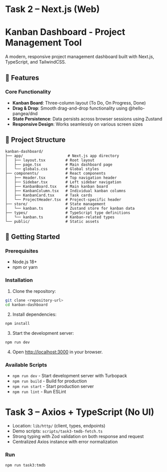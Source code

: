 # Task 2 – Next.js (Web)

# Kanban Dashboard - Project Management Tool

A modern, responsive project management dashboard built with Next.js, TypeScript, and TailwindCSS.

## 🚀 Features

### Core Functionality

- **Kanban Board**: Three-column layout (To Do, On Progress, Done)
- **Drag & Drop**: Smooth drag-and-drop functionality using @hello-pangea/dnd
- **State Persistence**: Data persists across browser sessions using Zustand
- **Responsive Design**: Works seamlessly on various screen sizes

## 📁 Project Structure

```
kanban-dashboard/
├── app/                    # Next.js app directory
│   ├── layout.tsx         # Root layout
│   ├── page.tsx           # Main dashboard page
│   └── globals.css        # Global styles
├── components/            # React components
│   ├── Header.tsx         # Top navigation header
│   ├── Sidebar.tsx        # Left sidebar navigation
│   ├── KanbanBoard.tsx    # Main kanban board
│   ├── KanbanColumn.tsx   # Individual kanban columns
│   ├── KanbanCard.tsx     # Task cards
│   └── ProjectHeader.tsx  # Project-specific header
├── store/                 # State management
│   └── kanban.ts          # Zustand store for kanban data
├── types/                 # TypeScript type definitions
│   └── kanban.ts          # Kanban-related types
└── public/                # Static assets
```

## 🚀 Getting Started

### Prerequisites

- Node.js 18+
- npm or yarn

### Installation

1. Clone the repository:

```bash
git clone <repository-url>
cd kanban-dashboard
```

2. Install dependencies:

```bash
npm install
```

3. Start the development server:

```bash
npm run dev
```

4. Open [http://localhost:3000](http://localhost:3000) in your browser.

### Available Scripts

- `npm run dev` - Start development server with Turbopack
- `npm run build` - Build for production
- `npm run start` - Start production server
- `npm run lint` - Run ESLint

# Task 3 – Axios + TypeScript (No UI)

- Location: `lib/http/` (client, types, endpoints)
- Demo scripts: `scripts/task3-tmdb-fetch.ts`
- Strong typing with Zod validation on both response and request
- Centralized Axios instance with error normalization

### Run

```bash
npm run task3:tmdb
```
